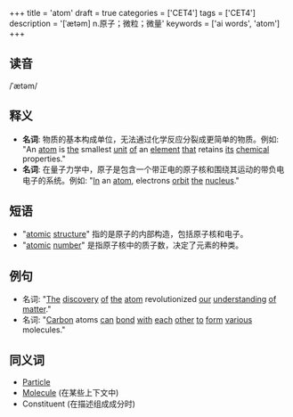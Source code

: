 +++
title = 'atom'
draft = true
categories = ['CET4']
tags = ['CET4']
description = '[ˈætəm] n.原子；微粒；微量'
keywords = ['ai words', 'atom']
+++

## 读音
/ˈætəm/

## 释义
- **名词**: 物质的基本构成单位，无法通过化学反应分裂成更简单的物质。例如: "An [atom](/zh/post/atom/) is [the](/zh/post/the/) smallest [unit](/zh/post/unit/) [of](/zh/post/of/) an [element](/zh/post/element/) [that](/zh/post/that/) retains [its](/zh/post/its/) [chemical](/zh/post/chemical/) properties."
- **名词**: 在量子力学中，原子是包含一个带正电的原子核和围绕其运动的带负电电子的系统。例如: "[In](/zh/post/in/) an [atom](/zh/post/atom/), electrons [orbit](/zh/post/orbit/) [the](/zh/post/the/) [nucleus](/zh/post/nucleus/)."

## 短语
- "[atomic](/zh/post/atomic/) [structure](/zh/post/structure/)" 指的是原子的内部构造，包括原子核和电子。
- "[atomic](/zh/post/atomic/) [number](/zh/post/number/)" 是指原子核中的质子数，决定了元素的种类。

## 例句
- 名词: "[The](/zh/post/the/) [discovery](/zh/post/discovery/) [of](/zh/post/of/) [the](/zh/post/the/) [atom](/zh/post/atom/) revolutionized [our](/zh/post/our/) [understanding](/zh/post/understanding/) [of](/zh/post/of/) [matter](/zh/post/matter/)."
- 名词: "[Carbon](/zh/post/carbon/) atoms [can](/zh/post/can/) [bond](/zh/post/bond/) [with](/zh/post/with/) [each](/zh/post/each/) [other](/zh/post/other/) [to](/zh/post/to/) [form](/zh/post/form/) [various](/zh/post/various/) molecules."

## 同义词
- [Particle](/zh/post/particle/)
- [Molecule](/zh/post/molecule/) (在某些上下文中)
- Constituent (在描述组成成分时)
